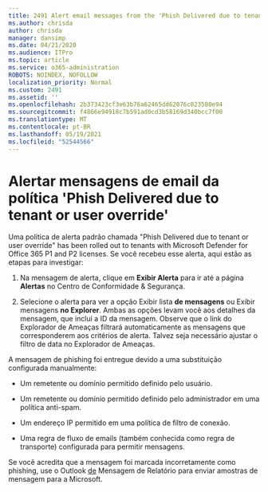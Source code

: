 ```yaml
---
title: 2491 Alert email messages from the 'Phish Delivered due to tenant or user override' policy
ms.author: chrisda
author: chrisda
manager: dansimp
ms.date: 04/21/2020
ms.audience: ITPro
ms.topic: article
ms.service: o365-administration
ROBOTS: NOINDEX, NOFOLLOW
localization_priority: Normal
ms.custom: 2491
ms.assetid: ''
ms.openlocfilehash: 2b373423cf3e63b76a62465dd62076c023580e94
ms.sourcegitcommit: f4866e94918c7b591ad0cd3b58169d340bcc7f00
ms.translationtype: MT
ms.contentlocale: pt-BR
ms.lasthandoff: 05/19/2021
ms.locfileid: "52544566"
---
```

# <a name="alert-email-messages-from-the-phish-delivered-due-to-tenant-or-user-override-policy"></a>Alertar mensagens de email da política 'Phish Delivered due to tenant or user override'

Uma política de alerta padrão chamada "Phish Delivered due to tenant or user override" has been rolled out to tenants with Microsoft Defender for Office 365 P1 and P2 licenses. Se você recebeu esse alerta, aqui estão as etapas para investigar:

1. Na mensagem de alerta, clique em **Exibir Alerta** para ir até a página **Alertas** no Centro de Conformidade & Segurança.

2. Selecione o alerta para ver a opção Exibir lista **de mensagens** ou Exibir mensagens **no Explorer**. Ambas as opções levam você aos detalhes da mensagem, que inclui a ID da mensagem. Observe que o link do Explorador de Ameaças filtrará automaticamente as mensagens que corresponderem aos critérios de alerta. Talvez seja necessário ajustar o filtro de data no Explorador de Ameaças.

A mensagem de phishing foi entregue devido a uma substituição configurada manualmente:

- Um remetente ou domínio permitido definido pelo usuário.

- Um remetente ou domínio permitido definido pelo administrador em uma política anti-spam.

- Um endereço IP permitido em uma política de filtro de conexão.

- Uma regra de fluxo de emails (também conhecida como regra de transporte) configurada para permitir mensagens.

Se você acredita que a mensagem foi marcada incorretamente como phishing, use o Outlook [de](https://support.office.com/article/b5caa9f1-cdf3-4443-af8c-ff724ea719d2) Mensagem de Relatório para enviar amostras de mensagem para a Microsoft.
